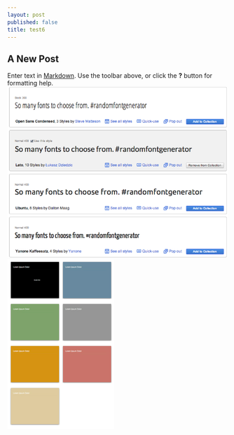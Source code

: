 ```yaml
---
layout: post
published: false
title: test6
---
```


## A New Post

Enter text in [Markdown](http://daringfireball.net/projects/markdown/). Use the toolbar above, or click the **?** button for formatting help.
![2013-02-23-googlewebfont.png](/img/posts/2013-02-23-googlewebfont.png)
![t](/img/posts/2014-03-22-keynote-colors.png)